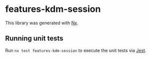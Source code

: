 # features-kdm-session

This library was generated with [Nx](https://nx.dev).

## Running unit tests

Run `nx test features-kdm-session` to execute the unit tests via [Jest](https://jestjs.io).
